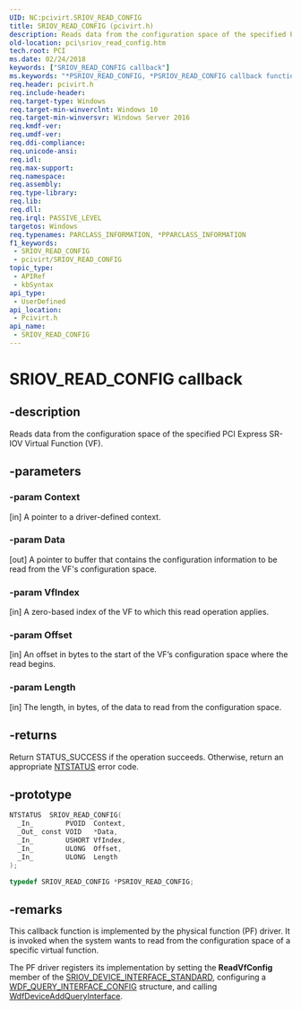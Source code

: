 ```yaml
---
UID: NC:pcivirt.SRIOV_READ_CONFIG
title: SRIOV_READ_CONFIG (pcivirt.h)
description: Reads data from the configuration space of the specified PCI Express SR-IOV Virtual Function (VF).
old-location: pci\sriov_read_config.htm
tech.root: PCI
ms.date: 02/24/2018
keywords: ["SRIOV_READ_CONFIG callback"]
ms.keywords: "*PSRIOV_READ_CONFIG, *PSRIOV_READ_CONFIG callback function [Buses], PCI.sriov_read_config, SRIOV_READ_CONFIG, SRIOV_READ_CONFIG callback function [Buses], pcivirt/SRIOV_READ_CONFIG"
req.header: pcivirt.h
req.include-header: 
req.target-type: Windows
req.target-min-winverclnt: Windows 10
req.target-min-winversvr: Windows Server 2016
req.kmdf-ver: 
req.umdf-ver: 
req.ddi-compliance: 
req.unicode-ansi: 
req.idl: 
req.max-support: 
req.namespace: 
req.assembly: 
req.type-library: 
req.lib: 
req.dll: 
req.irql: PASSIVE_LEVEL
targetos: Windows
req.typenames: PARCLASS_INFORMATION, *PPARCLASS_INFORMATION
f1_keywords:
 - SRIOV_READ_CONFIG
 - pcivirt/SRIOV_READ_CONFIG
topic_type:
 - APIRef
 - kbSyntax
api_type:
 - UserDefined
api_location:
 - Pcivirt.h
api_name:
 - SRIOV_READ_CONFIG
---
```


# SRIOV_READ_CONFIG callback


## -description

Reads data from  the configuration space of the specified PCI Express SR-IOV Virtual Function (VF).

## -parameters

### -param Context 

[in]
A pointer to a driver-defined context.

### -param Data 

[out]
A pointer to buffer that contains the configuration information to be read from the VF's configuration space.

### -param VfIndex 

[in]
A zero-based index of the VF to which this read operation applies.

### -param Offset 

[in]
An offset in bytes to the start of the VF’s configuration space where the read begins.

### -param Length 

[in]
The length, in bytes, of the data to read from the configuration space.

## -returns

Return STATUS_SUCCESS if the operation succeeds. Otherwise, return an appropriate <a href="/windows-hardware/drivers/kernel/ntstatus-values">NTSTATUS</a> error code.

## -prototype

```cpp
NTSTATUS  SRIOV_READ_CONFIG(
  _In_        PVOID  Context,
  _Out_ const VOID   *Data,
  _In_        USHORT VfIndex,
  _In_        ULONG  Offset,
  _In_        ULONG  Length
);

typedef SRIOV_READ_CONFIG *PSRIOV_READ_CONFIG;
```

## -remarks

This callback function is implemented by the physical function (PF) driver. It is invoked  when the system wants to read from the configuration space of a specific virtual function.

The PF driver registers its implementation by setting the <b>ReadVfConfig</b> member of the <a href="/windows-hardware/drivers/ddi/pcivirt/ns-pcivirt-_sriov_device_interface_standard">SRIOV_DEVICE_INTERFACE_STANDARD</a>, configuring a <a href="..\wdfqueryinterface\ns-wdfqueryinterface-_wdf_query_interface_config.md">WDF_QUERY_INTERFACE_CONFIG</a> structure, and calling <a href="..\wdfqueryinterface\nf-wdfqueryinterface-wdfdeviceaddqueryinterface.md">WdfDeviceAddQueryInterface</a>.

